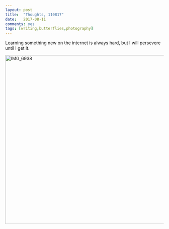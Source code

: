 ```yaml
---
layout: post
title:  "Thoughts, 110817"
date:   2017-08-11
comments: yes
tags: [writing,butterflies,photography]
---
```


Learning something new on the internet is always hard, but I will persevere until I get it.

<a data-flickr-embed="true"  href="https://www.flickr.com/photos/86494503@N00/35643749684/in/dateposted-friend/" title="IMG_6938"><img src="https://farm5.staticflickr.com/4400/35643749684_8380b9a642_c.jpg" width="800" height="538" alt="IMG_6938"></a>
